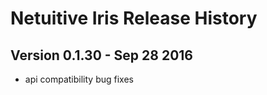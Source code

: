 Netuitive Iris Release History
===============================
Version 0.1.30 - Sep 28 2016
----------------------------
- api compatibility bug fixes
